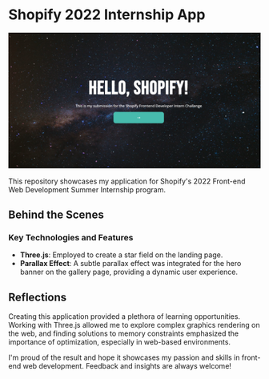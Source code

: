 # Shopify 2022 Internship App

![Application Screenshot](https://github.com/simplesapien/shopify-intern-application/blob/main/screenshot1.png?raw=true)

This repository showcases my application for Shopify's 2022 Front-end Web Development Summer Internship program.

## Behind the Scenes

### Key Technologies and Features

- **Three.js**: Employed to create a star field on the landing page. 
- **Parallax Effect**: A subtle parallax effect was integrated for the hero banner on the gallery page, providing a dynamic user experience.

## Reflections

Creating this application provided a plethora of learning opportunities. Working with Three.js allowed me to explore complex graphics rendering on the web, and finding solutions to memory constraints emphasized the importance of optimization, especially in web-based environments.

I'm proud of the result and hope it showcases my passion and skills in front-end web development. Feedback and insights are always welcome!
